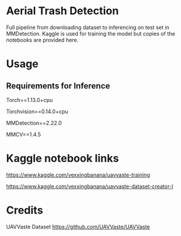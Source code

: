 # Aerial Trash Detection
Full pipeline from downloading dataset to inferencing on test set in MMDetection. Kaggle is used for training the model but copies of the notebooks are provided here. 

# Usage

## Requirements for Inference
Torch==1.13.0+cpu

Torchvision==0.14.0+cpu

MMDetection==2.22.0

MMCV==1.4.5


# Kaggle notebook links 
https://www.kaggle.com/vexxingbanana/uavvaste-training

https://www.kaggle.com/vexxingbanana/uavvaste-dataset-creator-l

# Credits
UAVVaste Dataset
https://github.com/UAVVaste/UAVVaste
